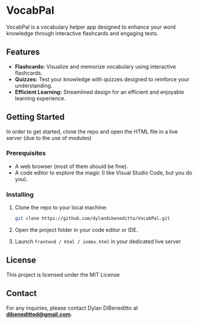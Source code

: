# VocabPal 

VocabPal is a vocabulary helper app designed to enhance your word knowledge through interactive flashcards and engaging tests.

## Features 

- **Flashcards:** Visualize and memorize vocabulary using interactive flashcards.
- **Quizzes:** Test your knowledge with quizzes designed to reinforce your understanding.
- **Efficient Learning:** Streamlined design for an efficient and enjoyable learning experience.

## Getting Started 

In order to get started, clone the repo and open the HTML file in a live server (due to the use of modules)

### Prerequisites

- A web browser (most of them should be fine).
- A code editor to explore the magic (I like Visual Studio Code, but you do you).

### Installing

1. Clone the repo to your local machine:

    ```bash
    git clone https://github.com/dylandibeneditto/VocabPal.git
    ```

2. Open the project folder in your code editor or IDE.

3. Launch `frontend / html / index.html` in your dedicated live server

## License 

This project is licensed under the MIT License

## Contact 

For any inquiries, please contact Dylan DiBeneditto at **dibenedittod@gmail.com**.

